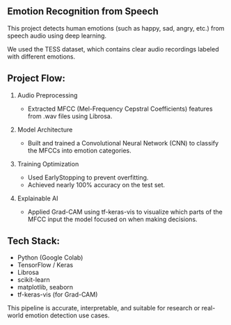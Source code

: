 ## Emotion Recognition from Speech

This project detects human emotions (such as happy, sad, angry, etc.) from speech audio using deep learning.

We used the TESS dataset, which contains clear audio recordings labeled with different emotions.

## Project Flow:

1. Audio Preprocessing
   - Extracted MFCC (Mel-Frequency Cepstral Coefficients) features from .wav files using Librosa.

2. Model Architecture
   - Built and trained a Convolutional Neural Network (CNN) to classify the MFCCs into emotion categories.

3. Training Optimization
   - Used EarlyStopping to prevent overfitting.
   - Achieved nearly 100% accuracy on the test set.

4. Explainable AI
   - Applied Grad-CAM using tf-keras-vis to visualize which parts of the MFCC input the model focused on when making decisions.

## Tech Stack:

- Python (Google Colab)
- TensorFlow / Keras
- Librosa
- scikit-learn
- matplotlib, seaborn
- tf-keras-vis (for Grad-CAM)

This pipeline is accurate, interpretable, and suitable for research or real-world emotion detection use cases.
